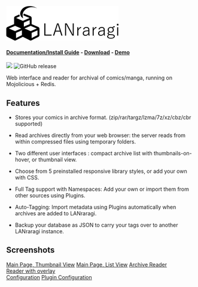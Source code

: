 <img alt="LANraragi" src="https://raw.githubusercontent.com/Difegue/LANraragi/master/tools/logo.png" width="300">

#### [Documentation/Install Guide](https://github.com/Difegue/LANraragi/wiki) - [Download](https://github.com/Difegue/LANraragi/releases) - [Demo](https://lrr.tvc-16.science/)

[<img src="https://img.shields.io/docker/pulls/difegue/lanraragi.svg">](https://hub.docker.com/r/difegue/lanraragi/) ![GitHub release](https://img.shields.io/github/release/difegue/lanraragi.svg) 

Web interface and reader for archival of comics/manga, running on Mojolicious + Redis.

## Features  

* Stores your comics in archive format. (zip/rar/targz/lzma/7z/xz/cbz/cbr supported)  

* Read archives directly from your web browser: the server reads from within compressed files using temporary folders.

* Two different user interfaces : compact archive list with thumbnails-on-hover, or thumbnail view.

* Choose from 5 preinstalled responsive library styles, or add your own with CSS.      

* Full Tag support with Namespaces: Add your own or import them from other sources using Plugins.  

* Auto-Tagging: Import metadata using Plugins automatically when archives are added to LANraragi.

* Backup your database as JSON to carry your tags over to another LANraragi instance.

## Screenshots  

 
[Main Page, Thumbnail View](https://raw.githubusercontent.com/Difegue/LANraragi/master/tools/_screenshots/archive_thumb.jpg)
[Main Page, List View](https://raw.githubusercontent.com/Difegue/LANraragi/master/tools/_screenshots/archive_list.png)
[Archive Reader](https://raw.githubusercontent.com/Difegue/LANraragi/master/tools/_screenshots/reader.jpg)  
[Reader with overlay](https://raw.githubusercontent.com/Difegue/LANraragi/master/tools/_screenshots/reader_overlay.jpg)  
[Configuration](https://raw.githubusercontent.com/Difegue/LANraragi/master/tools/_screenshots/cfg.png)
[Plugin Configuration](https://raw.githubusercontent.com/Difegue/LANraragi/master/tools/_screenshots/cfg_plugin.png)